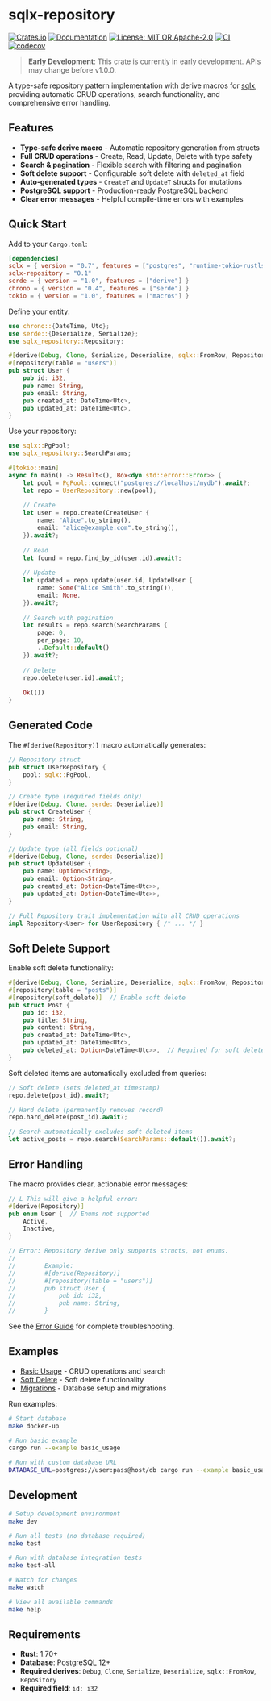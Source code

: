 # sqlx-repository

[![Crates.io](https://img.shields.io/crates/v/sqlx-repository.svg)](https://crates.io/crates/sqlx-repository)
[![Documentation](https://docs.rs/sqlx-repository/badge.svg)](https://docs.rs/sqlx-repository)
[![License: MIT OR Apache-2.0](https://img.shields.io/crates/l/sqlx-repository.svg)](#license)
[![CI](https://github.com/brianporeilly/sqlx-repository/workflows/CI/badge.svg)](https://github.com/brianporeilly/sqlx-repository/actions/workflows/ci.yml)
[![codecov](https://codecov.io/gh/brianporeilly/sqlx-repository/branch/main/graph/badge.svg)](https://codecov.io/gh/brianporeilly/sqlx-repository)

> **Early Development**: This crate is currently in early development. APIs may change before v1.0.0.

A type-safe repository pattern implementation with derive macros for [sqlx](https://github.com/launchbadge/sqlx), providing automatic CRUD operations, search functionality, and comprehensive error handling.

## Features

- **Type-safe derive macro** - Automatic repository generation from structs
- **Full CRUD operations** - Create, Read, Update, Delete with type safety
- **Search & pagination** - Flexible search with filtering and pagination
- **Soft delete support** - Configurable soft delete with `deleted_at` field
- **Auto-generated types** - `CreateT` and `UpdateT` structs for mutations
- **PostgreSQL support** - Production-ready PostgreSQL backend
- **Clear error messages** - Helpful compile-time errors with examples

## Quick Start

Add to your `Cargo.toml`:

```toml
[dependencies]
sqlx = { version = "0.7", features = ["postgres", "runtime-tokio-rustls", "macros", "chrono"] }
sqlx-repository = "0.1"
serde = { version = "1.0", features = ["derive"] }
chrono = { version = "0.4", features = ["serde"] }
tokio = { version = "1.0", features = ["macros"] }
```

Define your entity:

```rust
use chrono::{DateTime, Utc};
use serde::{Deserialize, Serialize};
use sqlx_repository::Repository;

#[derive(Debug, Clone, Serialize, Deserialize, sqlx::FromRow, Repository)]
#[repository(table = "users")]
pub struct User {
    pub id: i32,
    pub name: String,
    pub email: String,
    pub created_at: DateTime<Utc>,
    pub updated_at: DateTime<Utc>,
}
```

Use your repository:

```rust
use sqlx::PgPool;
use sqlx_repository::SearchParams;

#[tokio::main]
async fn main() -> Result<(), Box<dyn std::error::Error>> {
    let pool = PgPool::connect("postgres://localhost/mydb").await?;
    let repo = UserRepository::new(pool);
    
    // Create
    let user = repo.create(CreateUser {
        name: "Alice".to_string(),
        email: "alice@example.com".to_string(),
    }).await?;
    
    // Read
    let found = repo.find_by_id(user.id).await?;
    
    // Update
    let updated = repo.update(user.id, UpdateUser {
        name: Some("Alice Smith".to_string()),
        email: None,
    }).await?;
    
    // Search with pagination
    let results = repo.search(SearchParams {
        page: 0,
        per_page: 10,
        ..Default::default()
    }).await?;
    
    // Delete
    repo.delete(user.id).await?;
    
    Ok(())
}
```

## Generated Code

The `#[derive(Repository)]` macro automatically generates:

```rust
// Repository struct
pub struct UserRepository {
    pool: sqlx::PgPool,
}

// Create type (required fields only)
#[derive(Debug, Clone, serde::Deserialize)]
pub struct CreateUser {
    pub name: String,
    pub email: String,
}

// Update type (all fields optional)
#[derive(Debug, Clone, serde::Deserialize)]
pub struct UpdateUser {
    pub name: Option<String>,
    pub email: Option<String>,
    pub created_at: Option<DateTime<Utc>>,
    pub updated_at: Option<DateTime<Utc>>,
}

// Full Repository trait implementation with all CRUD operations
impl Repository<User> for UserRepository { /* ... */ }
```

## Soft Delete Support

Enable soft delete functionality:

```rust
#[derive(Debug, Clone, Serialize, Deserialize, sqlx::FromRow, Repository)]
#[repository(table = "posts")]
#[repository(soft_delete)]  // Enable soft delete
pub struct Post {
    pub id: i32,
    pub title: String,
    pub content: String,
    pub created_at: DateTime<Utc>,
    pub updated_at: DateTime<Utc>,
    pub deleted_at: Option<DateTime<Utc>>,  // Required for soft delete
}
```

Soft deleted items are automatically excluded from queries:

```rust
// Soft delete (sets deleted_at timestamp)
repo.delete(post_id).await?;

// Hard delete (permanently removes record)
repo.hard_delete(post_id).await?;

// Search automatically excludes soft deleted items
let active_posts = repo.search(SearchParams::default()).await?;
```

## Error Handling

The macro provides clear, actionable error messages:

```rust
// L This will give a helpful error:
#[derive(Repository)]
pub enum User {  // Enums not supported
    Active,
    Inactive,
}

// Error: Repository derive only supports structs, not enums.
//        
//        Example:
//        #[derive(Repository)]
//        #[repository(table = "users")]
//        pub struct User {
//            pub id: i32,
//            pub name: String,
//        }
```

See the [Error Guide](docs/ERROR_GUIDE.md) for complete troubleshooting.

## Examples

- [Basic Usage](examples/basic_usage.rs) - CRUD operations and search
- [Soft Delete](examples/soft_delete.rs) - Soft delete functionality  
- [Migrations](examples/migrations.rs) - Database setup and migrations

Run examples:
```bash
# Start database
make docker-up

# Run basic example
cargo run --example basic_usage

# Run with custom database URL
DATABASE_URL=postgres://user:pass@host/db cargo run --example basic_usage
```

## Development

```bash
# Setup development environment
make dev

# Run all tests (no database required)
make test

# Run with database integration tests
make test-all

# Watch for changes
make watch

# View all available commands
make help
```

## Requirements

- **Rust**: 1.70+ 
- **Database**: PostgreSQL 12+
- **Required derives**: `Debug`, `Clone`, `Serialize`, `Deserialize`, `sqlx::FromRow`, `Repository`
- **Required field**: `id: i32`
